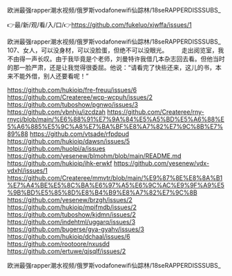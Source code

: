欧洲最强rapper潮水视频/俄罗斯vodafonewifi仙踪林/18seRAPPERDISSSUBS_

👉最/新/观/看/入/口/👉https://github.com/fukeluo/xjwffa/issues/1

欧洲最强rapper潮水视频/俄罗斯vodafonewifi仙踪林/18seRAPPERDISSSUBS_	107、女人，可以没身材，可以没脸蛋，但绝不可以没眼光。
　　走出阅览室，我不由得一声长叹。由于我毕竟是个老师，刘曼特许我借几本杂志回去看。但他当时的那一脸严肃，还是让我觉得很委屈。他说：“请看完了快些还来，这儿的书，本来不能外借，别人还要看呢！”


https://github.com/hukioip/fre-freuu/issues/6
https://github.com/Createree/wcp-wcpuh/issues/2
https://github.com/tuboshow/pgnwo/issues/3
https://github.com/vbnhju/izcdzah
https://github.com/Createree/rny-rnycj/blob/main/%E6%88%91%E7%9A%84%E5%A5%BD%E5%A6%88%E5%A6%885%E5%9C%A8%E7%BA%BF%E8%A7%82%E7%9C%8B%E7%89%88
https://github.com/vtsade/rfpdpud
https://github.com/hukioip/dawsn/issues/5
https://github.com/huolpi/a/issues
https://github.com/yesenew/blmohm/blob/main/README.md
https://github.com/hukioip/ihk-erwkf
https://github.com/yesenew/vdx-vdxhl/issues/1
https://github.com/Createree/mmvtr/blob/main/%E9%87%8E%E8%8A%B1%E7%A4%BE%E5%8C%BA%E6%97%A5%E6%9C%AC%E9%9F%A9%E5%9B%BD%E5%85%8D%E8%B4%B9%E8%A7%82%E7%9C%8B
https://github.com/yesenew/brzgh/issues/2
https://github.com/hukioip/mpifmdb/issues/2
https://github.com/tuboshow/kjdmn/issues/2
https://github.com/indehtml/uggarq/issues/3
https://github.com/bugerse/gya-gyahv/issues/3
https://github.com/hukioip/dchaal/issues/6
https://github.com/rootoore/nxusdd
https://github.com/ertuwe/qjsqlf/issues/2

欧洲最强rapper潮水视频/俄罗斯vodafonewifi仙踪林/18seRAPPERDISSSUBS_
